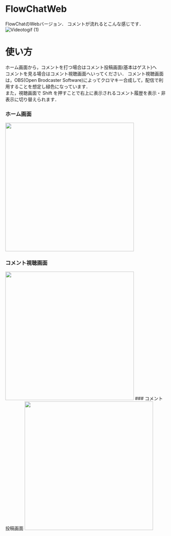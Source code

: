 # FlowChatWeb
FlowChatのWebバージョン． 
コメントが流れるとこんな感じです．  
![Videotogif (1)](https://user-images.githubusercontent.com/53263220/106355398-e5d31100-633a-11eb-863c-8d9627ac9749.gif)

# 使い方
ホーム画面から，コメントを打つ場合はコメント投稿画面(基本はゲスト)へ  
コメントを見る場合はコメント視聴画面へいってください．
コメント視聴画面は，OBS(Open Brodcaster Software)によってクロマキー合成して，配信で利用することを想定し緑色になっています．  
また，視聴画面で Shift を押すことで右上に表示されるコメント履歴を表示・非表示に切り替えられます．
### ホーム画面 
<img width="400" src="https://user-images.githubusercontent.com/53263220/106355535-0f406c80-633c-11eb-98be-38d51991c80c.png">

### コメント視聴画面

<img width="400" src="https://user-images.githubusercontent.com/53263220/106355548-18313e00-633c-11eb-8e3d-612894edacf1.png">
### コメント投稿画面
<img width="400" src="https://user-images.githubusercontent.com/53263220/106355553-1bc4c500-633c-11eb-8698-fc9803e7004b.png">


